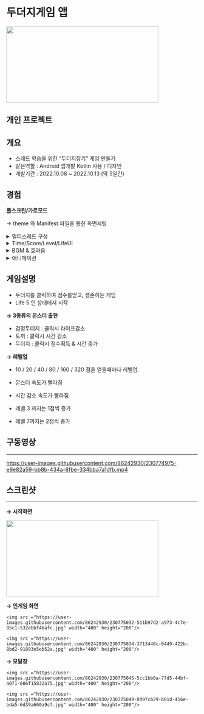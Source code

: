 # 두더지게임 앱

<img src ="https://user-images.githubusercontent.com/86242930/230774847-b678499c-a407-4879-851c-f06df24fd399.jpg" width="400" height="200"/>

## 개인 프로젝트

## 개요

- 스레드 학습을 위한 “두더지잡기” 게임 만들기
- 맡은역할 :  Android 앱개발 Kotlin 사용 / 디자인
- 개발기간 : 2022.10.08 ~ 2022.10.13 (약 5일간)

## 경험

**풀스크린/가로모드** 

→ theme 와 Manifest 파일을 통한 화면세팅

<details>
<summary> 멀티스레드 구성 </summary>
<div>
게임진행 / 몬스터 생성&소멸 / 게임시간 / 레벨업
    
크게 4가지 스레드를 사용하였다.

### 1. 게임진행 스레드

가장 큰 줄기의 스레드이며, 게임오버 조건을 판별하기위해 다른 스레드들을 감싸는 형태를 가진다. gameThread가 시작하기 전에, **레벨업을 알리는 레벨업 모달을 숨김처리한 상태로 시작**한다

그후, **모든 스레드들을 동시에 실행시킴과 동시에, 게임오버 조건을 씌운 빈 while문**을 무한히 돌게 된다. 게임 오버 조건 달성시, while문을 탈출하여, GameoverActivity로 이동하게 된다!

```kotlin
private fun gameThread(){
    val levelupmodal = binding.ivIngameLevelupmodal
    levelupmodal.isVisible = false

    Thread(){
        moleThreadDark()
        moleThreadLong()
        moleThreadMedium()
        moleThreadShort()
        rabbitThread()
        timeThread()
        levelupThread(levelupmodal)

        // 게임 종료조건 해당시 while문 탈출
        while(life > 0 && time > 0){ }

        // 게임 Over
        val intent = Intent(this, GameoverActivity::class.java)
        startActivity(intent)

    }.start()

}
```

### 2. 게임시간 스레드

해당 스레드는, 인게임 화면 상단에 위치한, 타임바에 대한 흐름이다.

두더지를 잡을시 time은 증가하고, 가만히 있으면 time은 감소한다. 따라서 **time 값을 모든 스레드에서 접근 가능한 전역변수로 설정**하고, time스레드에서 progressbar에 띄우는 역할을 한다. 

sleep 을 통해 0.2초마다 한번씩 1의 시간값이 줄어들게 하였고,  이 줄어드는 텀 또한, 레벨에따라 감소하게 하였다

일시정지 버튼 클릭시, 스레드도 멈춰야하므로 while문 조건에 pause boolean 변수와 time 이 > 0일때만 진행되게 하였다

```kotlin
private fun timeThread(){
    val timebar = binding.pbIngameTimebar

    Thread(){
        while(time > 0 && !pause){
            time -= 1

            runOnUiThread {
                timebar.progress = time
            }

            Thread.sleep(200 - progresstime)
        }

    }.start()
}
```

### 3. 레벨업 스레드

내가 커스텀한 레벨업 조건은 score 값이 10,20,40,80,160,320 일때 이다.

따라서, 해당 스레드에서는, score값을 while문을 돌며 계속 확인한후, **레벨업 조건에 부함하는 score값 도달시, levelup modal 창을 화면에 띄우게** 구현하였다

```kotlin
private fun levelupThread(levelupmodal : ImageView){

    Thread(){
        while(true){
            if(score == 10 || score == 20 || score == 40 || score == 80 || score == 160 || score == 320){

                runOnUiThread {
                    levelupmodal.isVisible = true
                }

                Thread.sleep(500)

                runOnUiThread {
                    levelupmodal.isVisible = false
                }

            }
        }
    }.start()
}
```

### 4. 몬스터 생성 & 소멸 스레드

총 5가지의 몬스터들이 랜덤하게 화면에 나타난다. 

느린두더지 / 중간두더지 / 빠른두더지 / 검은두더지 / 토끼

각각 스레드에서 생성 & 소멸 흐름을 컨트롤하게 하였고, **전역변수로 설정해놓은 imageButton 배열로 랜덤한 숫자를 index로 활용하여 배치**할 수 있었다

등장속도와 리젠속도는 Thread.sleep 으로 컨트롤하였다

+) 두더지가 한곳에 곂쳐지는 현상 발생. 

→ 이를 방지하기 위해, 크기 12인 Int배열 생성. 구멍이 차있을때 1, 구멍이 비었을때 0 으로 표시. 만약 random 인덱스가 **차있는 구멍에 배정되면, while문을 돌면서 비어있는 구멍 탐색**!!

```kotlin
private fun moleThreadLong(){
    Thread(){

        while(!pause){

            // 랜덤 인덱스 생성
            var index = range.random()

                        // 구멍 이미 차있을때, 비어있는 구멍 찾는 로직
            while(holestate[index] == 1){
                index = range.random()
            }

            // 해당 인덱스에 해당하는 두더지상태 변경
            molestate[index] = 0

                        // 해당 구멍 차있음 표시
            holestate[index] = 1

            // 두더지 등장
            runOnUiThread {
                Glide.with(this)
                    .load(R.drawable.mole)
                    .into(moles[index])
                moles[index].visibility = View.VISIBLE
            }

            Thread.sleep(1500 - sleeptime)

            // 두더지 퇴장
            runOnUiThread {
                moles[index].visibility = View.INVISIBLE
                moles[index].isClickable = true
            }

                        // 다시 구멍 비었음 표시
                        holestate[index] = 0

            Thread.sleep(1500 - sleeptime)

        }
    }.start()
}
```
</div>


</details>
    
<details>
    <summary>Time/Score/Level/LifeUI</summary>
    모든 ImageButton 들을 ViewBinding으로 호출한뒤, for문으로 클릭 이벤트 처리를 달아주었다. 몬스터를 클릭했을때의 이벤트 처리로, 많은 값들이 변경 또는 유지되어야 되기 때문에, 다소 로직이 복잡해졌다.
    
    **모든 몬스터의 공통사항)**
    
    클릭시 맞는 이미지로 변경된다는것.
    
    **각 몬스터별 다른사항)**
    
    토끼 : time 감소 
    
    갈색두더지 : time 증가 & score 증가 
    
    검은두더지 : life 감소
    
    **score 이 증가되는것을 가장 먼저 알아차리는곳이 click 이벤트 리스너** 이기 때문에, 
    
    score에 따른 
    
    레벨 변화 /  score 증가폭 변화 / 두더지속도 변화 / 시간 감소속도 변화
    
    를 when 조건문을 통해 구현하였다
    
    ```kotlin
    
    // 두더지 ImageButton Array
    moles = arrayOf(binding.btnIngameMole1,
        binding.btnIngameMole2, binding.btnIngameMole3, binding.btnIngameMole4, binding.btnIngameMole5,
        binding.btnIngameMole6, binding.btnIngameMole7, binding.btnIngameMole8, binding.btnIngameMole9,
        binding.btnIngameMole10, binding.btnIngameMole11, binding.btnIngameMole12)
    
    for(i in 0 until 12){
        
        // 모든 두더지가 안보이는상태로 초기화
        moles[i].visibility= View.INVISIBLE
    
        // 두더지 클릭시 이벤트처리
        moles[i].setOnClickListener {
    
            // 클릭시 효과음
            soundPool.play(hitsound, 1.0f, 1.0f, 0,0,1.0f)
    
            // 두번클릭 안되게 방지
            moles[i].isClickable = false
    
            if(molestate[i] == 2){          // 토끼 클릭했을 경우
                Glide.with(this)
                    .load(R.drawable.hitrabbit)
                    .into(moles[i])
                time -= 5
            }
            else if(molestate[i] == 1){      // 검은두더지 클릭했을 경우
                Glide.with(this)
                    .load(R.drawable.hitblackmole)
                    .into(moles[i])
                life--          // 라이프 감소
                lifetxt.text = life.toString()
            }else{                      // 갈색두더지 클릭했을 경우
                Glide.with(this)
                    .load(R.drawable.hitmole)
                    .into(moles[i])
                
                
                // 레벨 구간별 점수 증가폭 증가. 점수 증가
                when(score){
                    in (0..39) -> score++
                    in (40..319) -> score += 2
                }
                scoretxt.text = score.toString()
    
                
                // 타임이 100 아래일때, 타임 증가
                if(time < 100){
                    time += 10
                }
    
                
                // 10/ 20/ 40/ 80/ 160/ 320 점마다 레벨 상승
                // & 두더지 속도 상승
                // & 시간 감소속도 상승
    
                when(score){
                    10 -> {         // 10점일때 : 레벨2
                        Glide.with(this)
                            .load(levels[1])
                            .into(level)
                        soundPool.play(levelupsound, 1.0f, 1.0f, 0,0,1.0f)
    
                        progresstime += 30
                    }
                    20 ->{           // 20점일때 : 레벨3
                        Glide.with(this)
                            .load(levels[2])
                            .into(level)
                        soundPool.play(levelupsound, 1.0f, 1.0f, 0,0,1.0f)
    
                        progresstime += 30
    
                    }
                    40 ->{          // 40점일때 : 레벨4
                        Glide.with(this)
                            .load(levels[3])
                            .into(level)
                        soundPool.play(levelupsound, 1.0f, 1.0f, 0,0,1.0f)
    
                        sleeptime += 200
                        progresstime += 20
    
                    }
                    80 ->{          // 80점일때 : 레벨5
                        Glide.with(this)
                            .load(levels[4])
                            .into(level)
                        soundPool.play(levelupsound, 1.0f, 1.0f, 0,0,1.0f)
    
                        sleeptime += 200
                        progresstime += 20
    
                    }
                    160 ->{         // 160점일때 : 레벨6
                        Glide.with(this)
                            .load(levels[5])
                            .into(level)
                        soundPool.play(levelupsound, 1.0f, 1.0f, 0,0,1.0f)
    
                        sleeptime += 200
                        progresstime += 20
    
                    }
                    320 ->{         // 320점일때 : 레벨7
                        Glide.with(this)
                            .load(levels[6])
                            .into(level)
                        soundPool.play(levelupsound, 1.0f, 1.0f, 0,0,1.0f)
    
                        progresstime += 20
    
                    }
                }
    
            }
    
        }
    }
    ```
</details>
    
    
 <details>
     <summary>BGM & 효과음</summary>
     우선 mp3파일은 어디에 위치시켜야 할까?
    
    → resource 폴더 하위에 raw 폴더를 생성한다. 이곳에 보관한다!!
    
    ### BGM
    
    MediaPlayer 를 이용하여, bgm을 실행, 중단, 릴리스 할 수 있었다.
    
    onCreate에서 정의된 mediaplayer를 onResume에서 실행한다.
    
    onPause 에서  잠시 멈췄다가, onDestroy 에서 릴리즈 한다
    
    ```kotlin
    
    var mediaPlayer: MediaPlayer? = null
    var musicstate = true
    
    override fun onCreate(savedInstanceState: Bundle?) {
        super.onCreate(savedInstanceState)
    
        mediaPlayer = MediaPlayer.create(this, R.raw.bgm)
    
    		musicbtn.setOnClickListener {
              if(musicstate){
                  mediaPlayer?.pause()
                  musicstate = false
    
              }else{
                  mediaPlayer?.start()
                  musicstate =  true
    
              }
    
          }
    
    }
    
    override fun onResume() {
        super.onResume()
        
        musicstate = true
        mediaPlayer?.start()
    }
    
    override fun onPause() {
        super.onPause()
    
        mediaPlayer?.pause()
    
    }
    
    override fun onDestroy() {
        super.onDestroy()
    
        mediaPlayer?.release()
    }
    ```
    
    ### 효과음
    
    soundpool 를 이용하여, click 이벤트 처리부분에서 사운드 재생하게끔 설정하였다.
    
    ```kotlin
    
    // 선언
    val soundPool = SoundPool.Builder().build()
    
    // 사운드 객체 선언
    val hitsound = soundPool.load(this, R.raw.hitsound,1)
    val levelupsound = soundPool.load(this, R.raw.levelupsound, 1)
    
    // 사운드 객체 재생
    soundPool.play(hitsound, 1.0f, 1.0f, 0,0,1.0f)
    ```
     
 </details>
    
   
 
  <details>
      <summary>애니메이션</summary>
      **→ TranslateAnimation 객체 활용**
    
    외부 프레임워크를 사용하는 것이 아닌, 애니메이션을 적용시킬 수 있는 자체적인 메소드나 클래스가 있을까 찾아본 결과, TranslateAnimation 객체를 활용하면, 간단한 좌표이동 애니메이션을 구현할 수 있다는 것을 알아내었다.
    
    우선, 최상위 레이아웃에 다음 속성을 추가한다
    
    `android:animateLayoutChanges="true"`
    
    그후, 변수에 TranslateAnimation 객체를 생성하여 담은뒤, 각 속성을 부여해주면 끝나는데,
    
    객체의 생성자는 각각 fromX, toX, fromY, toY 이다.
    
    `val anim = TranslateAnimation(0f,0f,30f,0f)`  이런식으로, 어디서 어디로 오게할건지 컨트롤할 수 있는데, 위 예시는 밑에서 위로 30만큼 올린다는 뜻이다.
    
    생성자로 객체를 생성했으면, 
    
    걸리는시간 / 애니메이션 끝난뒤의 상태 를 설정해준다
    
    `anim.*duration* = 400`
    
    `anim.*fillAfter* = true`
    
    fillAfter 를 true 하게되면, 애니메이션이 끝나도 View가 남아있게되고, false하게되면, 애니메이션 끝나면 View는 없어지게 된다.
    
    그후 마지막으로, visibility로 View의 가시성을 정의해주면 된다!!
    
    ### 1. 레벨업 모달 애니메이션
    
    레벨업을 할때마다, 레벨업 VIew 가 등장해야하는데, 이를 위아래 움직임 애니메이션으로 구현하였다.
    
    ```kotlin
    private fun levelupThread(levelupmodal : ImageView){
    
        Thread{
    
            while(true){
                if(levelupstate){
    
                    runOnUiThread {
    
                        val anim = TranslateAnimation(0f,0f,200f,0f)
                        anim.duration = 400
                        anim.fillAfter = true
                        levelupmodal.animation = anim
                        levelupmodal.visibility = View.VISIBLE
    
                    }
    
                    Thread.sleep(1000)
    
                    runOnUiThread {
                        val anim = TranslateAnimation(0f,0f,0f,levelupmodal.width.toFloat())
                        anim.duration = 400
                        levelupmodal.animation = anim
                        levelupmodal.visibility = View.GONE
                    }
    
                    levelupstate = false
    
                }
            }
        }.start()
    }
    ```
    
    ### 2. 몬스터 등퇴장 애니메이션
    
    두더지가 밑에서 나왔다 들어가는 효과를 주기 위해, 등퇴장 애니메이션을 추가하였다
    
    ```kotlin
    // 느린 두더지 스레드
    private fun moleThreadLong(){
        Thread{
    
            while(!pausestate){
                
                ...
    
                // 두더지 등장
                runOnUiThread {
                    Glide.with(this)
                        .load(R.drawable.mole)
                        .into(moles[index])
                    val anim = TranslateAnimation(0f,0f,30f,0f)
                    anim.duration = 50
                    moles[index].animation = anim
                    moles[index].visibility = View.VISIBLE
                }
    
                Thread.sleep(1500 - sleeptime)
    
                // 두더지 퇴장
                runOnUiThread {
                    val anim = TranslateAnimation(0f,0f,0f,30f)
                    anim.duration = 50
                    moles[index].animation = anim
                    moles[index].visibility = View.INVISIBLE
                    moles[index].isClickable = true
                }
    
                ...
    
            }
        }.start()
    }
    ```
    
    https://user-images.githubusercontent.com/86242930/230774930-00cceb6e-a89e-48a1-9b54-09b73b8f4c75.mp4
  </details>
    
    
    
    
    

## 게임설명

- 두더지를 클릭하여 점수를얻고, 생존하는 게임
- Life 5 인 상태에서 시작

**→ 3종류의 몬스터 출현** 

- 검정두더지 : 클릭시 라이프감소
- 토끼 : 클릭시 시간 감소
- 두더지 : 클릭시 점수획득 & 시간 증가

**→ 레벨업**

- 10 / 20 / 40 / 80 / 160 / 320 점을 얻을때마다 레벨업.
- 몬스터 속도가 빨라짐
- 시간 감소 속도가 빨라짐

- 레벨 3 까지는 1점씩 증가
- 레벨 7까지는 2점씩 증가

## 구동영상

---

https://user-images.githubusercontent.com/86242930/230774975-e9e82a59-bb8b-434a-8fbe-334bba7a1dfb.mp4

## 스크린샷

---

**→ 시작화면**

<img src ="https://user-images.githubusercontent.com/86242930/230775023-d9f451b2-26c6-490e-89ae-1913bfa23c4b.jpg" width="400" height="200"/>

**→ 인게임 화면**

<p align="left">

    <img src ="https://user-images.githubusercontent.com/86242930/230775032-511b97d2-a973-4c7e-85c1-532ebbf46afc.jpg" width="400" height="200"/>

    <img src ="https://user-images.githubusercontent.com/86242930/230775034-3713448c-0449-422b-8bd2-91893e5eb52a.jpg" width="400" height="200"/>

</p>

**→ 모달창**
<p align="left">

    <img src ="https://user-images.githubusercontent.com/86242930/230775045-5cc1bb0a-77d5-44bf-a071-606f15832a75.jpg" width="400" height="200"/>

    <img src ="https://user-images.githubusercontent.com/86242930/230775049-0d97cb29-b01d-416e-bda5-6d39a660a9cf.jpg" width="400" height="200"/>

</p>

